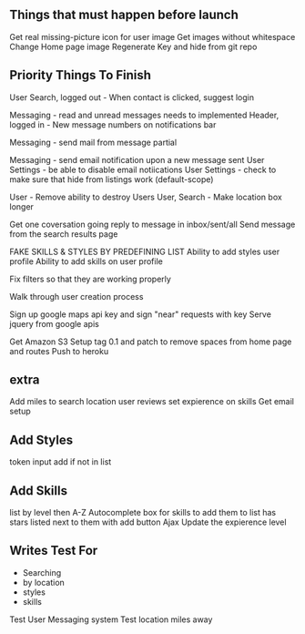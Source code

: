 Things that must happen before launch
----------------------------------------
Get real missing-picture icon for user image
Get images without whitespace
Change Home page image
Regenerate Key and hide from git repo

Priority Things To Finish
-----------------------------
User Search, logged out - When contact is clicked, suggest login

Messaging - read and unread messages needs to implemented
Header, logged in - New message numbers on notifications bar

Messaging - send mail from message partial

Messaging - send email notification upon a new message sent
User Settings - be able to disable email notiications
User Settings - check to make sure that hide from listings work (default-scope)

User - Remove ability to destroy Users
User, Search - Make location box longer


Get one coversation going
reply to message in inbox/sent/all
Send message from the search results page

FAKE SKILLS & STYLES BY PREDEFINING LIST
Ability to add styles user profile
Ability to add skills on user profile

Fix filters so that they are working properly

Walk through user creation process

Sign up google maps api key and sign "near" requests with key
Serve jquery from google apis

Get Amazon S3 Setup
tag 0.1 and patch to remove spaces from home page and routes
Push to heroku


extra
--------
Add miles to search location
user reviews
set expierence on skills
Get email setup


Add Styles
----------
token input
add if not in list

Add Skills
----------
list by level then A-Z
Autocomplete box for skills to add them to list
has stars listed next to them with add button
Ajax Update the expierence level

Writes Test For
--------------
* Searching
* by location
* styles
* skills


Test User Messaging system
Test location miles away

